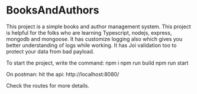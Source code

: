# BooksAndAuthors

This project is a simple books and author management system.
This project is helpful for the folks who are learning Typescript, nodejs, express, mongodb and mongoose.
It has customize logging also which gives you better understanding of logs while working.
It has Joi validation too to protect your data from bad payload.

To start the project, write the command:
npm i
npm run build
npm run start

On postman: hit the api:
http://localhost:8080/

Check the routes for more details.
